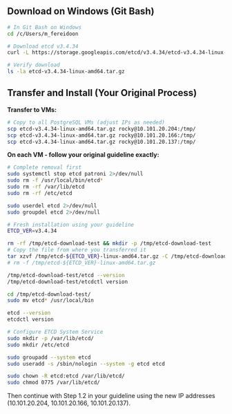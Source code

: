 ## **Download on Windows (Git Bash)**

```bash
# In Git Bash on Windows
cd /c/Users/m_fereidoon

# Download etcd v3.4.34
curl -L https://storage.googleapis.com/etcd/v3.4.34/etcd-v3.4.34-linux-amd64.tar.gz -o etcd-v3.4.34-linux-amd64.tar.gz

# Verify download
ls -la etcd-v3.4.34-linux-amd64.tar.gz
```

## **Transfer and Install (Your Original Process)**

**Transfer to VMs:**
```bash
# Copy to all PostgreSQL VMs (adjust IPs as needed)
scp etcd-v3.4.34-linux-amd64.tar.gz rocky@10.101.20.204:/tmp/
scp etcd-v3.4.34-linux-amd64.tar.gz rocky@10.101.20.166:/tmp/
scp etcd-v3.4.34-linux-amd64.tar.gz rocky@10.101.20.137:/tmp/
```

**On each VM - follow your original guideline exactly:**
```bash
# Complete removal first
sudo systemctl stop etcd patroni 2>/dev/null
sudo rm -f /usr/local/bin/etcd*
sudo rm -rf /var/lib/etcd
sudo rm -rf /etc/etcd

sudo userdel etcd 2>/dev/null
sudo groupdel etcd 2>/dev/null

# Fresh installation using your guideline
ETCD_VER=v3.4.34

rm -rf /tmp/etcd-download-test && mkdir -p /tmp/etcd-download-test
# Copy the file from where you transferred it
tar xzvf /tmp/etcd-${ETCD_VER}-linux-amd64.tar.gz -C /tmp/etcd-download-test --strip-components=1
# rm -f /tmp/etcd-${ETCD_VER}-linux-amd64.tar.gz

/tmp/etcd-download-test/etcd --version
/tmp/etcd-download-test/etcdctl version

cd /tmp/etcd-download-test/
sudo mv etcd* /usr/local/bin

etcd --version
etcdctl version

# Configure ETCD System Service
sudo mkdir -p /var/lib/etcd/
sudo mkdir /etc/etcd

sudo groupadd --system etcd
sudo useradd -s /sbin/nologin --system -g etcd etcd

sudo chown -R etcd:etcd /var/lib/etcd/
sudo chmod 0775 /var/lib/etcd/
```

Then continue with Step 1.2 in your guideline using the new IP addresses (10.101.20.204, 10.101.20.166, 10.101.20.137).

